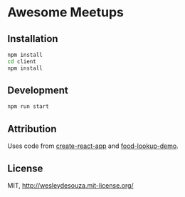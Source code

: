 # Awesome Meetups

## Installation

```sh
npm install
cd client
npm install
```


## Development

```sh
npm run start
```


## Attribution

Uses code from [create-react-app](https://github.com/facebookincubator/create-react-app/) and [food-lookup-demo](https://github.com/fullstackreact/food-lookup-demo/).


## License

MIT, http://wesleydesouza.mit-license.org/
